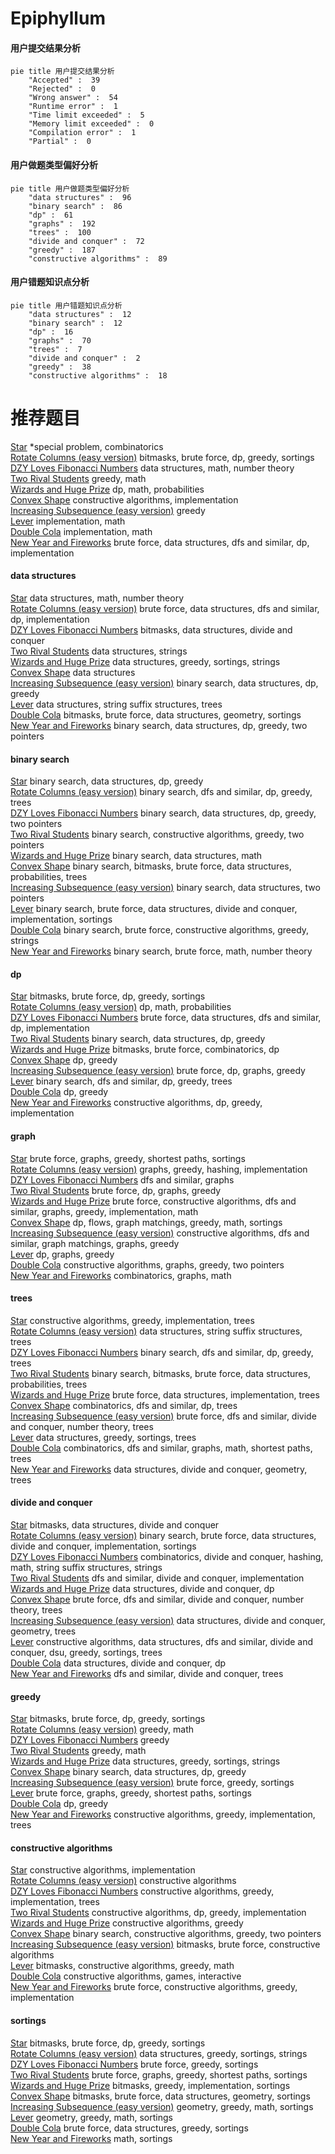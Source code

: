 # Epiphyllum
<!-- tabs:start -->
#### **用户提交结果分析**

```mermaid
pie title 用户提交结果分析
    "Accepted" :  39
    "Rejected" :  0
    "Wrong answer" :  54
    "Runtime error" :  1
    "Time limit exceeded" :  5
    "Memory limit exceeded" :  0
    "Compilation error" :  1
    "Partial" :  0
```
#### **用户做题类型偏好分析**

```mermaid
pie title 用户做题类型偏好分析
    "data structures" :  96
    "binary search" :  86
    "dp" :  61
    "graphs" :  192
    "trees" :  100
    "divide and conquer" :  72
    "greedy" :  187
    "constructive algorithms" :  89
```
#### **用户错题知识点分析**

```mermaid
pie title 用户错题知识点分析
    "data structures" :  12
    "binary search" :  12
    "dp" :  16
    "graphs" :  70
    "trees" :  7
    "divide and conquer" :  2
    "greedy" :  38
    "constructive algorithms" :  18
```
<!-- tabs:end -->
# 推荐题目
[Star](http://codeforces.com/problemset/problem/171/B)		*special problem,
                        combinatorics		  
[Rotate Columns (easy version)](http://codeforces.com/problemset/problem/1209/E1)		bitmasks,
                        brute force,
                        dp,
                        greedy,
                        sortings		  
[DZY Loves Fibonacci Numbers](https://codeforces.com/contest/447/problem/E)		data structures,
                        math,
                        number theory		  
[Two Rival Students](http://codeforces.com/problemset/problem/1257/A)		greedy,
                        math		  
[Wizards and Huge Prize](http://codeforces.com/problemset/problem/167/B)		dp,
                        math,
                        probabilities		  
[Convex Shape](http://codeforces.com/problemset/problem/275/B)		constructive algorithms,
                        implementation		  
[Increasing Subsequence (easy version)](http://codeforces.com/problemset/problem/1157/C1)		greedy		  
[Lever](http://codeforces.com/problemset/problem/376/A)		implementation,
                        math		  
[Double Cola](http://codeforces.com/problemset/problem/82/A)		implementation,
                        math		  
[New Year and Fireworks](http://codeforces.com/problemset/problem/750/D)		brute force,
                        data structures,
                        dfs and similar,
                        dp,
                        implementation		  
<!-- tabs:start -->
#### **data structures**
[Star](https://codeforces.com/contest/447/problem/E)		data structures,
                        math,
                        number theory		  
[Rotate Columns (easy version)](http://codeforces.com/problemset/problem/750/D)		brute force,
                        data structures,
                        dfs and similar,
                        dp,
                        implementation		  
[DZY Loves Fibonacci Numbers](http://codeforces.com/problemset/problem/1004/F)		bitmasks,
                        data structures,
                        divide and conquer		  
[Two Rival Students](https://codeforces.com/contest/828/problem/E)		data structures,
                        strings		  
[Wizards and Huge Prize](https://codeforces.com/contest/828/problem/C)		data structures,
                        greedy,
                        sortings,
                        strings		  
[Convex Shape](http://codeforces.com/problemset/problem/38/G)		data structures		  
[Increasing Subsequence (easy version)](http://codeforces.com/problemset/problem/1334/F)		binary search,
                        data structures,
                        dp,
                        greedy		  
[Lever](http://codeforces.com/problemset/problem/1482/H)		data structures,
                        string suffix structures,
                        trees		  
[Double Cola](http://codeforces.com/problemset/problem/1194/E)		bitmasks,
                        brute force,
                        data structures,
                        geometry,
                        sortings		  
[New Year and Fireworks](http://codeforces.com/problemset/problem/1492/C)		binary search,
                        data structures,
                        dp,
                        greedy,
                        two pointers		  
#### **binary search**
[Star](http://codeforces.com/problemset/problem/1334/F)		binary search,
                        data structures,
                        dp,
                        greedy		  
[Rotate Columns (easy version)](http://codeforces.com/problemset/problem/1153/D)		binary search,
                        dfs and similar,
                        dp,
                        greedy,
                        trees		  
[DZY Loves Fibonacci Numbers](http://codeforces.com/problemset/problem/1492/C)		binary search,
                        data structures,
                        dp,
                        greedy,
                        two pointers		  
[Two Rival Students](http://codeforces.com/problemset/problem/1463/D)		binary search,
                        constructive algorithms,
                        greedy,
                        two pointers		  
[Wizards and Huge Prize](http://codeforces.com/problemset/problem/1490/G)		binary search,
                        data structures,
                        math		  
[Convex Shape](http://codeforces.com/problemset/problem/1479/D)		binary search,
                        bitmasks,
                        brute force,
                        data structures,
                        probabilities,
                        trees		  
[Increasing Subsequence (easy version)](http://codeforces.com/problemset/problem/1436/E)		binary search,
                        data structures,
                        two pointers		  
[Lever](http://codeforces.com/problemset/problem/1461/D)		binary search,
                        brute force,
                        data structures,
                        divide and conquer,
                        implementation,
                        sortings		  
[Double Cola](http://codeforces.com/problemset/problem/1493/C)		binary search,
                        brute force,
                        constructive algorithms,
                        greedy,
                        strings		  
[New Year and Fireworks](http://codeforces.com/problemset/problem/1487/D)		binary search,
                        brute force,
                        math,
                        number theory		  
#### **dp**
[Star](http://codeforces.com/problemset/problem/1209/E1)		bitmasks,
                        brute force,
                        dp,
                        greedy,
                        sortings		  
[Rotate Columns (easy version)](http://codeforces.com/problemset/problem/167/B)		dp,
                        math,
                        probabilities		  
[DZY Loves Fibonacci Numbers](http://codeforces.com/problemset/problem/750/D)		brute force,
                        data structures,
                        dfs and similar,
                        dp,
                        implementation		  
[Two Rival Students](http://codeforces.com/problemset/problem/1334/F)		binary search,
                        data structures,
                        dp,
                        greedy		  
[Wizards and Huge Prize](http://codeforces.com/problemset/problem/750/G)		bitmasks,
                        brute force,
                        combinatorics,
                        dp		  
[Convex Shape](http://codeforces.com/problemset/problem/1076/F)		dp,
                        greedy		  
[Increasing Subsequence (easy version)](http://codeforces.com/problemset/problem/1149/D)		brute force,
                        dp,
                        graphs,
                        greedy		  
[Lever](http://codeforces.com/problemset/problem/1153/D)		binary search,
                        dfs and similar,
                        dp,
                        greedy,
                        trees		  
[Double Cola](http://codeforces.com/problemset/problem/545/C)		dp,
                        greedy		  
[New Year and Fireworks](http://codeforces.com/problemset/problem/538/B)		constructive algorithms,
                        dp,
                        greedy,
                        implementation		  
#### **graph**
[Star](http://codeforces.com/problemset/problem/1343/E)		brute force,
                        graphs,
                        greedy,
                        shortest paths,
                        sortings		  
[Rotate Columns (easy version)](http://codeforces.com/problemset/problem/1156/G)		graphs,
                        greedy,
                        hashing,
                        implementation		  
[DZY Loves Fibonacci Numbers](http://codeforces.com/problemset/problem/1093/D)		dfs and similar,
                        graphs		  
[Two Rival Students](http://codeforces.com/problemset/problem/1149/D)		brute force,
                        dp,
                        graphs,
                        greedy		  
[Wizards and Huge Prize](http://codeforces.com/problemset/problem/1487/C)		brute force,
                        constructive algorithms,
                        dfs and similar,
                        graphs,
                        greedy,
                        implementation,
                        math		  
[Convex Shape](http://codeforces.com/problemset/problem/1437/C)		dp,
                        flows,
                        graph matchings,
                        greedy,
                        math,
                        sortings		  
[Increasing Subsequence (easy version)](http://codeforces.com/problemset/problem/1470/D)		constructive algorithms,
                        dfs and similar,
                        graph matchings,
                        graphs,
                        greedy		  
[Lever](http://codeforces.com/problemset/problem/1476/C)		dp,
                        graphs,
                        greedy		  
[Double Cola](http://codeforces.com/problemset/problem/1304/D)		constructive algorithms,
                        graphs,
                        greedy,
                        two pointers		  
[New Year and Fireworks](http://codeforces.com/problemset/problem/1475/C)		combinatorics,
                        graphs,
                        math		  
#### **trees**
[Star](https://codeforces.com/contest/828/problem/D)		constructive algorithms,
                        greedy,
                        implementation,
                        trees		  
[Rotate Columns (easy version)](http://codeforces.com/problemset/problem/1482/H)		data structures,
                        string suffix structures,
                        trees		  
[DZY Loves Fibonacci Numbers](http://codeforces.com/problemset/problem/1153/D)		binary search,
                        dfs and similar,
                        dp,
                        greedy,
                        trees		  
[Two Rival Students](http://codeforces.com/problemset/problem/1479/D)		binary search,
                        bitmasks,
                        brute force,
                        data structures,
                        probabilities,
                        trees		  
[Wizards and Huge Prize](http://codeforces.com/problemset/problem/1511/C)		brute force,
                        data structures,
                        implementation,
                        trees		  
[Convex Shape](http://codeforces.com/problemset/problem/1499/F)		combinatorics,
                        dfs and similar,
                        dp,
                        trees		  
[Increasing Subsequence (easy version)](http://codeforces.com/problemset/problem/1491/E)		brute force,
                        dfs and similar,
                        divide and conquer,
                        number theory,
                        trees		  
[Lever](http://codeforces.com/problemset/problem/1466/D)		data structures,
                        greedy,
                        sortings,
                        trees		  
[Double Cola](http://codeforces.com/problemset/problem/1495/D)		combinatorics,
                        dfs and similar,
                        graphs,
                        math,
                        shortest paths,
                        trees		  
[New Year and Fireworks](http://codeforces.com/problemset/problem/1303/G)		data structures,
                        divide and conquer,
                        geometry,
                        trees		  
#### **divide and conquer**
[Star](http://codeforces.com/problemset/problem/1004/F)		bitmasks,
                        data structures,
                        divide and conquer		  
[Rotate Columns (easy version)](http://codeforces.com/problemset/problem/1461/D)		binary search,
                        brute force,
                        data structures,
                        divide and conquer,
                        implementation,
                        sortings		  
[DZY Loves Fibonacci Numbers](http://codeforces.com/problemset/problem/1466/G)		combinatorics,
                        divide and conquer,
                        hashing,
                        math,
                        string suffix structures,
                        strings		  
[Two Rival Students](http://codeforces.com/problemset/problem/1490/D)		dfs and similar,
                        divide and conquer,
                        implementation		  
[Wizards and Huge Prize](https://codeforces.com/contest/1483/problem/C)		data structures,
                        divide and conquer,
                        dp		  
[Convex Shape](http://codeforces.com/problemset/problem/1491/E)		brute force,
                        dfs and similar,
                        divide and conquer,
                        number theory,
                        trees		  
[Increasing Subsequence (easy version)](http://codeforces.com/problemset/problem/1303/G)		data structures,
                        divide and conquer,
                        geometry,
                        trees		  
[Lever](http://codeforces.com/problemset/problem/1494/D)		constructive algorithms,
                        data structures,
                        dfs and similar,
                        divide and conquer,
                        dsu,
                        greedy,
                        sortings,
                        trees		  
[Double Cola](http://codeforces.com/problemset/problem/1482/E)		data structures,
                        divide and conquer,
                        dp		  
[New Year and Fireworks](http://codeforces.com/problemset/problem/566/C)		dfs and similar,
                        divide and conquer,
                        trees		  
#### **greedy**
[Star](http://codeforces.com/problemset/problem/1209/E1)		bitmasks,
                        brute force,
                        dp,
                        greedy,
                        sortings		  
[Rotate Columns (easy version)](http://codeforces.com/problemset/problem/1257/A)		greedy,
                        math		  
[DZY Loves Fibonacci Numbers](http://codeforces.com/problemset/problem/1157/C1)		greedy		  
[Two Rival Students](http://codeforces.com/problemset/problem/246/B)		greedy,
                        math		  
[Wizards and Huge Prize](https://codeforces.com/contest/828/problem/C)		data structures,
                        greedy,
                        sortings,
                        strings		  
[Convex Shape](http://codeforces.com/problemset/problem/1334/F)		binary search,
                        data structures,
                        dp,
                        greedy		  
[Increasing Subsequence (easy version)](http://codeforces.com/problemset/problem/529/B)		brute force,
                        greedy,
                        sortings		  
[Lever](http://codeforces.com/problemset/problem/1343/E)		brute force,
                        graphs,
                        greedy,
                        shortest paths,
                        sortings		  
[Double Cola](http://codeforces.com/problemset/problem/1076/F)		dp,
                        greedy		  
[New Year and Fireworks](https://codeforces.com/contest/828/problem/D)		constructive algorithms,
                        greedy,
                        implementation,
                        trees		  
#### **constructive algorithms**
[Star](http://codeforces.com/problemset/problem/275/B)		constructive algorithms,
                        implementation		  
[Rotate Columns (easy version)](http://codeforces.com/problemset/problem/297/C)		constructive algorithms		  
[DZY Loves Fibonacci Numbers](https://codeforces.com/contest/828/problem/D)		constructive algorithms,
                        greedy,
                        implementation,
                        trees		  
[Two Rival Students](http://codeforces.com/problemset/problem/538/B)		constructive algorithms,
                        dp,
                        greedy,
                        implementation		  
[Wizards and Huge Prize](http://codeforces.com/problemset/problem/1493/A)		constructive algorithms,
                        greedy		  
[Convex Shape](http://codeforces.com/problemset/problem/1463/D)		binary search,
                        constructive algorithms,
                        greedy,
                        two pointers		  
[Increasing Subsequence (easy version)](https://codeforces.com/contest/1456/problem/B)		bitmasks,
                        brute force,
                        constructive algorithms		  
[Lever](http://codeforces.com/problemset/problem/1492/D)		bitmasks,
                        constructive algorithms,
                        greedy,
                        math		  
[Double Cola](https://codeforces.com/contest/1504/problem/D)		constructive algorithms,
                        games,
                        interactive		  
[New Year and Fireworks](https://codeforces.com/contest/1483/problem/A)		brute force,
                        constructive algorithms,
                        greedy,
                        implementation		  
#### **sortings**
[Star](http://codeforces.com/problemset/problem/1209/E1)		bitmasks,
                        brute force,
                        dp,
                        greedy,
                        sortings		  
[Rotate Columns (easy version)](https://codeforces.com/contest/828/problem/C)		data structures,
                        greedy,
                        sortings,
                        strings		  
[DZY Loves Fibonacci Numbers](http://codeforces.com/problemset/problem/529/B)		brute force,
                        greedy,
                        sortings		  
[Two Rival Students](http://codeforces.com/problemset/problem/1343/E)		brute force,
                        graphs,
                        greedy,
                        shortest paths,
                        sortings		  
[Wizards and Huge Prize](http://codeforces.com/problemset/problem/437/B)		bitmasks,
                        greedy,
                        implementation,
                        sortings		  
[Convex Shape](http://codeforces.com/problemset/problem/1194/E)		bitmasks,
                        brute force,
                        data structures,
                        geometry,
                        sortings		  
[Increasing Subsequence (easy version)](https://codeforces.com/contest/1496/problem/C)		geometry,
                        greedy,
                        math,
                        sortings		  
[Lever](http://codeforces.com/problemset/problem/1495/A)		geometry,
                        greedy,
                        math,
                        sortings		  
[Double Cola](http://codeforces.com/problemset/problem/1497/A)		brute force,
                        data structures,
                        greedy,
                        sortings		  
[New Year and Fireworks](http://codeforces.com/problemset/problem/1427/A)		math,
                        sortings		  
<!-- tabs:end -->
